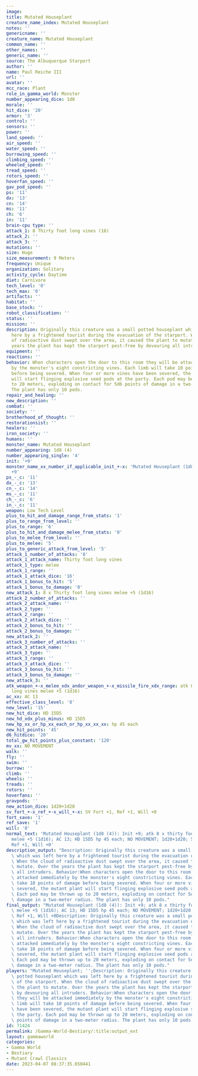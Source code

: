 ```yaml
---
image:
title: Mutated Houseplant
creature_name_index: Mutated Houseplant
notes: ''
genericname: ''
creature_name: Mutated Houseplant
common_name: ''
other_names: ''
generic_name: ''
source: The Albuquerque Starport
author: ''
name: Paul Reiche III
url: ''
avatar: ''
mcc_race: Plant
role_in_gamma_world: Monster
number_appearing_dice: 1d8
morale: ''
hit_dice: '20'
armor: '3'
control: ''
sensors: ''
power: ''
land_speed: ''
air_speed: ''
water_speed: ''
burrowing_speed: ''
climbing_speed: ''
wheeled_speed: ''
tread_speed: ''
rotors_speed: ''
hoverfan_speed: ''
gav_pod_speed: ''
ps: '11'
dx: '13'
cn: '14'
ms: '11'
ch: '6'
in: '11'
brain-cpu type: ''
attack_1: 8 Thirty foot long vines (16)
attack_2: ''
attack_3: ''
mutations: ''
size: Huge
size_measurement: 9 Meters
frequency: Unique
organization: Solitary
activity_cycle: Daytime
diet: Carnivore
tech_level: '0'
tech_max: '0'
artifacts: ''
habitat: ''
base_stock: ''
robot_classification: ''
status: ''
mission: ''
description: Originally this creature was a small potted houseplant which was left
  here by a frightened tourist during the evacuation of the starport. When the cloud
  of radioactive dust swept over the area, it caused the plant to mutate. Over the
  years the plant has kept the starport pest-free by devouring all intruders.
equipment: ''
reactions: ''
behavior: When characters open the door to this room they will be attacked immediately
  by the monster's eight constricting vines. Each limb will take 10 points of damage
  before being severed. When four or more vines have been severed, the mutant plant
  will start flinging explosive seed pods at the party. Each pod may be thrown up
  to 20 meters, exploding on contact for 5d6 points of damage in a two-meter radius.
  The plant has only 10 pods.
repair_and_healing: ''
new_description: ''
combat: ''
society: ''
brotherhood_of_thought: ''
restorationsist: ''
healers: ''
iron_society: ''
humans: ''
monster_name: Mutated Houseplant
number_appearing: 1d8 (4)
number_appearing_single: '4'
init: '+9'
monster_name_xx_number_if_applicable_init_+-x: 'Mutated Houseplant (1d8 (4)): Init
  +9'
ps_-_c: '11'
dx_-_c: '13'
cn_-_c: '14'
ms_-_c: '11'
ch_-_c: '6'
in_-_c: '11'
weapon: Low Tech Level
plus_to_hit_and_damage_range_from_stats: '1'
plus_to_range_from_level: ''
plus_to_range: '6'
plus_to_hit_and_damage_melee_from_stats: '0'
plus_to_melee_from_level: ''
plus_to_melee: '5'
plus_to_generic_attack_from_level: '5'
attack_1_number_of_attacks: '8'
attack_1_attack_name: Thirty foot long vines
attack_1_type: melee
attack_1_range: ''
attack_1_attack_dice: '16'
attack_1_bonus_to_hit: '5'
attack_1_bonus_to_damage: '0'
new_attack_1: 8 x Thirty foot long vines melee +5 (1d16)
attack_2_number_of_attacks: ''
attack_2_attack_name: ''
attack_2_type: ''
attack_2_range: ''
attack_2_attack_dice: ''
attack_2_bonus_to_hit: ''
attack_2_bonus_to_damage: ''
new_attack_2: ''
attack_3_number_of_attacks: ''
attack_3_attack_name: ''
attack_3_type: ''
attack_3_range: ''
attack_3_attack_dice: ''
attack_3_bonus_to_hit: ''
attack_3_bonus_to_damage: ''
new_attack_3: ''
atk_weapon_+-x_melee_xdx_andor_weapon_+-x_missile_fire_xdx_range: atk 8 x thirty foot
  long vines melee +5 (1d16)
ac_xx: AC 13
effective_class_level: '8'
new_level: '15'
new_hit_dice: HD 15D5
new_hd_xdx_plus_minus: HD 15D5
new_hp_xx_or_hp_xx_each_or_hp_xx_xx_xx: hp 45 each
new_hit_points: '45'
d6_hitdice: '20'
total_gw_hit_points_plus_constant: '120'
mv_xx: NO MOVEMENT
walk: ''
fly: ''
swim: ''
burrow: ''
climb: ''
wheels: ''
treads: ''
rotors: ''
hoverfans: ''
gravpods: ''
new_action_dice: 1d20+1d20
sv_fort_+-x_ref_+-x_will_+-x: SV Fort +1, Ref +1, Will +0
fort_save: '1'
ref_save: '1'
will: '0'
normal_text: 'Mutated Houseplant (1d8 (4)): Init +9; atk 8 x thirty foot long vines
  melee +5 (1d16); AC 13; HD 15D5 hp 45 each; NO MOVEMENT; 1d20+1d20; SV Fort +1,
  Ref +1, Will +0'
description_output: "Description: Originally this creature was a small potted houseplant\
  \ which was left here by a frightened tourist during the evacuation of the starport.\
  \ When the cloud of radioactive dust swept over the area, it caused the plant to\
  \ mutate. Over the years the plant has kept the starport pest-free by devouring\
  \ all intruders. Behavior:When characters open the door to this room they will be\
  \ attacked immediately by the monster's eight constricting vines. Each limb will\
  \ take 10 points of damage before being severed. When four or more vines have been\
  \ severed, the mutant plant will start flinging explosive seed pods at the party.\
  \ Each pod may be thrown up to 20 meters, exploding on contact for 5d6 points of\
  \ damage in a two-meter radius. The plant has only 10 pods."
final_output: "Mutated Houseplant (1d8 (4)): Init +9; atk 8 x thirty foot long vines\
  \ melee +5 (1d16); AC 13; HD 15D5 hp 45 each; NO MOVEMENT; 1d20+1d20; SV Fort +1,\
  \ Ref +1, Will +0Description: Originally this creature was a small potted houseplant\
  \ which was left here by a frightened tourist during the evacuation of the starport.\
  \ When the cloud of radioactive dust swept over the area, it caused the plant to\
  \ mutate. Over the years the plant has kept the starport pest-free by devouring\
  \ all intruders. Behavior:When characters open the door to this room they will be\
  \ attacked immediately by the monster's eight constricting vines. Each limb will\
  \ take 10 points of damage before being severed. When four or more vines have been\
  \ severed, the mutant plant will start flinging explosive seed pods at the party.\
  \ Each pod may be thrown up to 20 meters, exploding on contact for 5d6 points of\
  \ damage in a two-meter radius. The plant has only 10 pods."
players: "Mutated Houseplant; '';Description: Originally this creature was a small\
  \ potted houseplant which was left here by a frightened tourist during the evacuation\
  \ of the starport. When the cloud of radioactive dust swept over the area, it caused\
  \ the plant to mutate. Over the years the plant has kept the starport pest-free\
  \ by devouring all intruders. Behavior:When characters open the door to this room\
  \ they will be attacked immediately by the monster's eight constricting vines. Each\
  \ limb will take 10 points of damage before being severed. When four or more vines\
  \ have been severed, the mutant plant will start flinging explosive seed pods at\
  \ the party. Each pod may be thrown up to 20 meters, exploding on contact for 5d6\
  \ points of damage in a two-meter radius. The plant has only 10 pods.|"
id: 71424
permalink: /Gamma-World-Bestiary/:title:output_ext
layout: gammaworld
categories:
- Gamma World
- Bestiary
- Mutant Crawl Classics
date: 2023-04-07 08:37:35.650441
---
```

